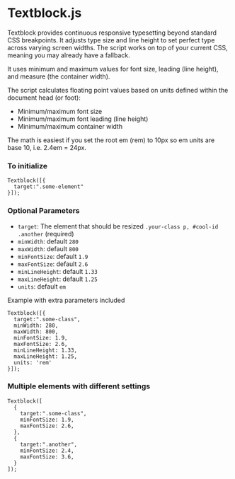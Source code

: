 # Textblock.js

Textblock provides continuous responsive typesetting beyond standard CSS breakpoints. It adjusts type size and line height to set perfect type across varying screen widths. The script works on top of your current CSS, meaning you may already have a fallback.

It uses minimum and maximum values for font size, leading (line height), and measure (the container width).

The script calculates floating point values based on units defined within the document head (or foot):

- Minimum/maximum font size
- Minimum/maximum font leading (line height)
- Minimum/maximum container width

The math is easiest if you set the root em (rem) to 10px so em units are base 10, i.e. 2.4em = 24px.

### To initialize
```
Textblock([{
  target:".some-element"
}]);
```

### Optional Parameters
- `target`: The element that should be resized `.your-class p, #cool-id .another` (required)
- `minWidth`: default `280`
- `maxWidth`: default `800`
- `minFontSize`: default `1.9`
- `maxFontSize`: default `2.6`
- `minLineHeight`: default `1.33`
- `maxLineHeight`: default `1.25`
- `units`: default `em`

Example with extra parameters included

```
Textblock([{
  target:".some-class",
  minWidth: 280,
  maxWidth: 800,
  minFontSize: 1.9,
  maxFontSize: 2.6,
  minLineHeight: 1.33,
  maxLineHeight: 1.25,
  units: 'rem'
}]);
```

### Multiple elements with different settings

```
Textblock([
  {
    target:".some-class",
    minFontSize: 1.9,
    maxFontSize: 2.6,
  },
  {
    target:".another",
    minFontSize: 2.4,
    maxFontSize: 3.6,
  }
]);
